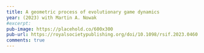 ```yaml
---
title: A geometric process of evolutionary game dynamics
year: (2023) with Martin A. Nowak
#excerpt:
pub-image: https://placehold.co/600x300
pub-url: https://royalsocietypublishing.org/doi/10.1098/rsif.2023.0460
comments: true
---
```




